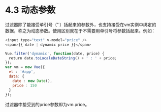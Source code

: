 <!--
 * @Author: zhanglingdi
 * @Date: 2019-12-04 10:42:27
 * @Email: 980583728@qq.com
 * @Company: Sinovatio
 * @version: v0.0.1
 * @LastEditors: zhanglingdi
 * @LastEditTime: 2019-12-04 13:55:32
 * @Description: test
 -->
# 4.3 动态参数

过滤器除了能接受单引号（''）括起来的参数外，也支持接受在vm实例中绑定的数据，称之为动态参数。使用区别就在于不需要用单引号将参数括起来。例如：

```javascript
<input type="text" v-model="price" />
<span>{{ date | dynamic price }}</span>

Vue.filter('dynamic', function(date, price) {
　return date.toLocaleDateString() + ' : ' + price;
});
var vm = new Vue({
　el : '#app',
　data: {
　　date : new Date(),
　　price : 150
　}
});

```

过滤器中接受到的price参数即为vm.price。